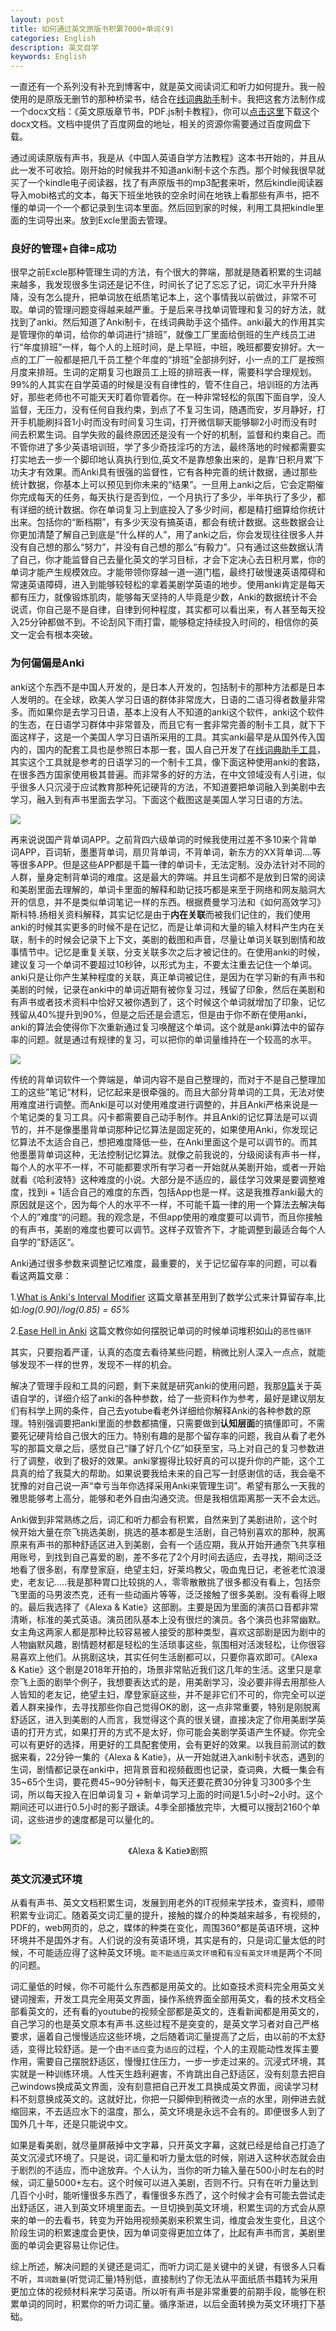 ```yaml
---
layout: post
title: 如何通过英文原版书积累7000+单词(9)
categories: English
description: 英文自学
keywords: English
---
```


一直还有一个系列没有补充到博客中，就是英文阅读词汇和听力如何提升。我一般使用的是原版无删节的那种桥梁书，结合在[线词典助手](https://chrome.google.com/webstore/detail/online-dictionary-helper/lppjdajkacanlmpbbcdkccjkdbpllajb)制卡。我把这套方法制作成一个docx文档：《英文原版章节书，PDF.js制卡教程》，你可以[点击这里](https://cs-cn.top/assets/doc/英文原版章节书PDFJS制卡教程.docx)下载这个docx文档。文档中提供了百度网盘的地址，相关的资源你需要通过百度网盘下载。

通过阅读原版有声书，我是从《中国人英语自学方法教程》这本书开始的，并且从此一发不可收拾。刚开始的时候我并不知道anki制卡这个东西。那个时候我很早就买了一个kindle电子阅读器，找了有声原版书的mp3配套来听，然后kindle阅读器导入mobi格式的文本，每天下班坐地铁的空余时间在地铁上看那些有声书，把不懂的单词一个一个都记录到生词本里面。然后回到家的时候，利用工具把kindle里面的生词导出来。放到Excle里面去管理。

### 良好的管理+自律=成功

很早之前Excle那种管理生词的方法，有个很大的弊端，那就是随着积累的生词越来越多，我发现很多生词还是记不住，时间长了记了忘忘了记，词汇水平升升降降，没有怎么提升，把单词放在纸质笔记本上，这个事情我以前做过，非常不可取。单词的管理问题变得越来越严重。于是后来寻找单词管理和复习的好方法，就找到了anki。然后知道了Anki制卡，在线词典助手这个插件。anki最大的作用其实是管理你的单词，给你的单词进行“排班”，就像工厂里面给倒班的生产线员工进行“年度排班”一样，每个人的上班时间，是上早班，中班，晚班都要安排好。大一点的工厂一般都是把几千员工整个年度的“排班”全部排列好，小一点的工厂是按照月度来排班。生词的定期复习也跟员工上班的排班表一样，需要科学合理规划。99%的人其实在自学英语的时候是没有自律性的，管不住自己，培训班的方法再好，那些老师也不可能天天盯着你管着你。在一种非常轻松的氛围下面自学，没人监督，无压力，没有任何自我约束，到点了不复习生词，随遇而安，岁月静好，打开手机能刷抖音1小时而没有时间复习生词，打开微信聊天能够聊2小时而没有时间去积累生词。自学失败的最终原因还是没有一个好的机制，监督和约束自己。而不管你进了多少英语培训班，学了多少奇技淫巧的方法，最终落地的时候都需要实打实地去一步一个脚印地认真执行到位,英文不是靠想象出来的，是靠‘日积月累’下功夫才有效果。而Anki具有很强的监督性，它有各种完善的统计数据，通过那些统计数据，你基本上可以预见到你未来的“结果”。一旦用上anki之后，它会定期催你完成每天的任务，每天执行是否到位，一个月执行了多少，半年执行了多少，都有详细的统计数据。你在单词复习上到底投入了多少时间，都是精打细算给你统计出来。包括你的“断档期”，有多少天没有搞英语，都会有统计数据。这些数据会让你更加清楚了解自己到底是“什么样的人”，用了anki之后，你会发现往往很多人并没有自己想的那么“努力”，并没有自己想的那么“有毅力”。只有通过这些数据认清了自己，你才能监督自己去量化英文的学习目标，才会下定决心去日积月累，你的单词才能产生规模效应。才能带领你穿越一道一道门槛，最终打破慢速英语障碍和常速英语障碍，进入到能够较轻松的拿着美剧学英语的地步。使用anki肯定是每天都有压力，就像锻炼肌肉，能够每天坚持的人毕竟是少数，Anki的数据统计不会说谎，你自己是不是自律，自律到何种程度，其实都可以看出来，有人甚至每天投入25分钟都做不到。不论刮风下雨打雷，能够稳定持续投入时间的，相信你的英文一定会有根本突破。

### 为何偏偏是Anki

anki这个东西不是中国人开发的，是日本人开发的，包括制卡的那种方法都是日本人发明的。在全球，欧美人学习日语的群体非常庞大，日语的二语习得者数量非常多。而如果你是去学习日语，基本上没有人不知道的anki这个软件，anki这个软件的生态，在日语学习群体中非常普及，而且它有一套非常完善的制卡工具，就下下面这样子，这是一个美国人学习日语所采用的工具。其实anki最早是从国外传入国内的，国内的配套工具也是参照日本那一套，国人自己开发了在[线词典助手工具](https://chrome.google.com/webstore/detail/online-dictionary-helper/lppjdajkacanlmpbbcdkccjkdbpllajb)，其实这个工具就是参考的日语学习的一个制卡工具，像下面这种使用anki的套路，在很多西方国家使用极其普遍。而非常多的好的方法，在中文领域没有人引进，似乎很多人只沉浸于应试教育那种死记硬背的方法，不知道要把单词融入到美剧中去学习，融入到有声书里面去学习。下面这个截图这是美国人学习日语的方法。

<img src="https://cs-cn.top/images/posts/American_learn_japanese47108.png"/>



再来说说国产背单词APP。之前背四六级单词的时候我使用过差不多10来个背单词APP，百词斩，墨墨背单词，扇贝背单词，不背单词，新东方的XX背单词....等等很多APP。但是这些APP都是千篇一律的单词卡，无法定制。没办法针对不同的人群，量身定制背单词的难度。这是最大的弊端。并且生词都不是放到日常的阅读和美剧里面去理解的，单词卡里面的解释和助记技巧都是来至于网络和网友脑洞大开的信息，并不是类似单词笔记一样的东西。根据费曼学习法和《如何高效学习》斯科特.扬相关资料解释，其实记忆是由于**内在关联**而被我们记住的，我们使用anki的时候其实更多的时候不是在记忆，而是让单词和大量的输入材料产生内在关联，制卡的时候会记录下上下文，美剧的截图和声音，尽量让单词关联到剧情和故事情节中。记忆是重复关联，分支关联多次之后才被记住的。在使用anki的时候，建议复习一个单词不要超过10秒钟，以形式为主，不要太注重去记住一个单词。anki只是让你产生某种程度的关联，真正单词被记住，是因为在学习新的有声书和美剧的时候，记录在anki中的单词近期有被你复习过，残留了印象，然后在美剧和有声书或者技术资料中恰好又被你遇到了，这个时候这个单词就增加了印象，记忆残留从40%提升到90%，但是之后还是会遗忘，但是由于你不断在使用anki，anki的算法会使得你下次重新通过复习唤醒这个单词。这个就是anki算法中的留存率的问题。就是通过有规律的复习，可以把你的单词量维持在一个较高的水平。

<img src="https://cs-cn.top/images/posts/machine_learning2058.png"/>

传统的背单词软件一个弊端是，单词内容不是自己整理的，而对于不是自己整理加工的这些”笔记“材料，记忆起来是很牵强的。而且大部分背单词的工具，无法对使用难度进行调整。而Anki是可以对使用难度进行调整的，并且Anki严格来说是一个笔记类的复习工具。闪卡都需要自己动手制作。并且Anki的记忆算法是可以调节的，并不是像墨墨背单词那种记忆算法是固定死的，如果使用Anki，你发现记忆算法不太适合自己，想把难度降低一些，在Anki里面这个是可以调节的。而其他墨墨背单词这种，无法控制记忆算法。就像之前我说的，分级阅读有声书一样，每个人的水平不一样，不可能都要求所有学习者一开始就从美剧开始，或者一开始就看《哈利波特》这种难度的小说。大部分是不适应的，最佳学习效果是要调整难度，找到i + 1适合自己的难度的东西，包括App也是一样。这是我推荐anki最大的原因就是这个，因为每个人的水平不一样，不可能千篇一律的用一个算法去解决每个人的”难度“的问题。我的观念是，不但app使用的难度要可以调节，而且你接触的有声书，美剧的难度也要可以调节。这样子双管齐下，才能调整到最适合每个人自学的”舒适区“。

Anki通过很多参数来调整记忆难度，最重要的，关于记忆留存率的问题，可以看看这两篇文章：

1.[What is Anki's Interval Modifier](https://readbroca.com/anki/what-is-anki-interval-modifier/)  这篇文章甚至用到了数学公式来计算留存率,比如:*log(0.90)/log(0.85) = 65%*

2.[Ease Hell in Anki](https://readbroca.com/anki/ease-hell/)  这篇文教你如何摆脱记单词的时候单词堆积如山的`恶性循环`

其实，只要抱着严谨，认真的态度去看待某些问题，稍微比别人深入一点点，就能够发现不一样的世界，发现不一样的机会。

解决了管理手段和工具的问题，剩下来就是研究anki的使用问题，我那[9篇](https://cs-cn.top/categories/#English)关于英语自学的，详细介绍了anki的各种参数，给了一些资料作为参考，最好是建议朋友们有科学上网的条件，自己去yotube看老外详细给你解释Anki的各种参数的原理。特别强调要把anki里面的参数都搞懂，只需要做到**认知层面**的搞懂即可，不需要死记硬背给自己很大的压力。特别有趣的是那个留存率的问题，我自从看了老外写的那篇文章之后，感觉自己“赚了好几个亿”如获至宝，马上对自己的复习参数进行了调整，收到了极好的效果。anki掌握得比较好真的可以提升你的产能，这个工具真的给了我莫大的帮助。如果说要我给未来的自己写一封感谢信的话，我会毫不犹豫的对自己说一声“幸亏当年你选择采用Anki来管理生词”。希望有那么一天我的雅思能够考上高分，能够和老外自由沟通交流。但是我相信距离那一天不会太远。

Anki做到非常熟练之后，词汇和听力都会有积累，自然来到了美剧进阶，这个时候开始大量在奈飞挑选美剧，挑选的基本都是生活剧，自己特别喜欢的那种，脱离原来有声书的那种舒适区进入到美剧，会有一个适应期，我从开始开通奈飞共享租用账号，到找到自己喜爱的剧，差不多花了2个月时间去适应，去寻找，期间泛泛地看了很多剧，有摩登家庭，绝望主妇，好莱坞教父，吸血鬼日记，老爸老忙浪漫史，老友记.....我是那种胃口比较挑的人，零零散散挑了很多都没有看上，包括奈飞里面的马男波杰克，还有一些动画片等等，泛泛接触了很多美剧。没有看得上眼的。最后我选择了《Alexa & Katie》这部剧。主要是因为里面的演员口音都非常清晰，标准的美式英语。演员团队基本上没有很烂的演员。各个演员也非常幽默。女主角这两家人都是那种比较容易被人接受的那种类型，喜欢这部剧是因为剧中的人物幽默风趣，剧情题材都是轻松的生活琐事这些，氛围相对活泼轻松，让你很容易喜欢上他们。从挑剧这块，其实任何生活剧都可以，只要你喜欢即可。《Alexa & Katie》这个剧是2018年开拍的，场景非常贴近我们这几年的生活。这里只是拿奈飞上面的剧举个例子，我想要表达式的是，用美剧学习，没必要非得去用那些人人皆知的老友记，绝望主妇，摩登家庭这些，并不是非它们不可的，你完全可以逆着人群来操作，去寻找那些你自己觉得OK的剧，这一点非常重要，特别是刚脱离舒适区，进入到美剧的人而言，我觉得这个真的很关键，直接决定了你用美剧学英语的打开方式，如果打开的方式不是太好，你可能会美剧学英语产生怀疑。你完全可以有更好的选择，用更好的工具配套使用，会有更好的效果。以我目前测试的数据来看，22分钟一集的《Alexa & Katie》，从一开始就进入anki制卡状态，遇到的生词，剧情都记录在anki中，把背景音和视频截图也记录，查词典，大概一集会有35~65个生词，要花费45~90分钟制卡，每天还要花费30分钟复习300多个生词，所以每天投入在旧单词复习 + 新单词学习上面的时间是1.5小时~2小时。这个期间还可以进行0.5小时的影子跟读。4季全部播放完毕，大概可以搜刮2160个单词，这些进步的速度都是可以量化的。

<img src="https://cs-cn.top/images/posts/Alexa_Katie000.png"/>

<center>《Alexa & Katie》剧照</center>

### 英文沉浸式环境

从看有声书、英文文档积累生词，发展到用老外的IT视频来学技术，查资料，顺带积累专业词汇。随着英文词汇量的提升，接触的媒介的种类越来越多，有视频的，PDF的，web网页的，总之，媒体的种类在变化，周围360°都是英语环境，这种环境并不是国外才有。人们说的没有英语环境，其实是有的，只是词汇量太低的时候，不可能适应得了这种英文环境。`能不能适应英文环境`和`有没有英文环境`是两个不同的问题。

词汇量低的时候，你不可能什么东西都是用英文的。比如查技术资料完全用英文关键词搜索，开发工具完全用英文界面，操作系统界面全部用英文，看的技术文档全部看英文的，还有看的youtube的视频全部都是英文的，连看新闻都是用英文的，自己学习的也是英文原本有声书.这些过程不是突变的，是英文学习者对自己严格要求，逼着自己慢慢适应这些环境，之后随着词汇量提高了之后，由以前的不太舒适，变得比较舒适。是一个由`不适应`变为`适应`的过程，个人的主观能动性发挥主要作用，需要自己摆脱舒适区，慢慢扛住压力，一步一步走过来的。沉浸式环境，其实就是一种训练环境。人性天生趋利避害，不肯跳出自己舒适区，没有刻意去把自己windows换成英文界面，没有刻意把自己开发工具换成英文界面，阅读学习材料不刻意换成英文的。这就好比，你把一只脚伸到稍微烫一点的水里，刚伸进去就缩回来，不去适应水下的温度，那么，英文环境是永远不会有的。即便很多人到了国外几十年，还是只能说中文。

如果是看美剧，就尽量屏蔽掉中文字幕，只开英文字幕，这就已经是给自己打造了英文沉浸式环境了。只是说，词汇量和听力量太低的时候，刚进入这种状态就会由于剧烈的不适应，而中途放弃。个人认为，当你的听力输入量在500小时左右的时候，词汇量5000+左右。这个时候可以进入美剧，否则不行。只有在听力量达到几百个小时，能听懂很多东西了，看懂很多东西了，这个时候才会有可能去尝试走出舒适区，进入到英文环境里面去。一旦切换到英文环境，积累生词的方式会从原来的单一的去看书，转变为开始用视频美剧来积累生词，维度会发生变化，且这个阶段生词的积累速度会更快，因为单词变得更加立体了，比起有声书而言，美剧里面的单词会更容易让你记住。

综上所述，解决问题的关键还是词汇，而听力词汇是关键中的关键，有很多人只看不听，`耳词数量`(听觉词汇量)特别低，直接制约了你无法从平面纸质书籍转为采用更加立体的视频材料来学习英语。所以听有声书是非常重要的前期手段，能够在积累单词的同时，积累你的听力词汇量。循序渐进，以后全面转换为英文环境打下基础。

